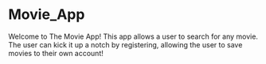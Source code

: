 # Movie_App
Welcome to The Movie App! This app allows a user to search for any movie. The user can kick it up a notch by registering, allowing the user to save movies to their own account!